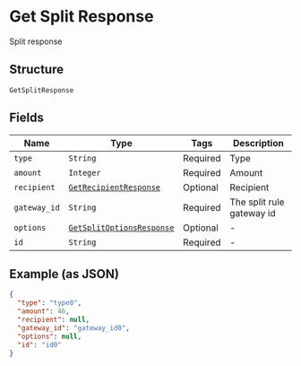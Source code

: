 
# Get Split Response

Split response

## Structure

`GetSplitResponse`

## Fields

| Name | Type | Tags | Description |
|  --- | --- | --- | --- |
| `type` | `String` | Required | Type |
| `amount` | `Integer` | Required | Amount |
| `recipient` | [`GetRecipientResponse`](../../doc/models/get-recipient-response.md) | Optional | Recipient |
| `gateway_id` | `String` | Required | The split rule gateway id |
| `options` | [`GetSplitOptionsResponse`](../../doc/models/get-split-options-response.md) | Optional | - |
| `id` | `String` | Required | - |

## Example (as JSON)

```json
{
  "type": "type0",
  "amount": 46,
  "recipient": null,
  "gateway_id": "gateway_id0",
  "options": null,
  "id": "id0"
}
```

